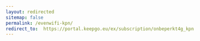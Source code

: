 ```yaml
---
layout: redirected
sitemap: false
permalink: /evenwifi-kpn/
redirect_to:  https://portal.keepgo.eu/ex/subscription/onbeperkt4g_kpn
---
```

